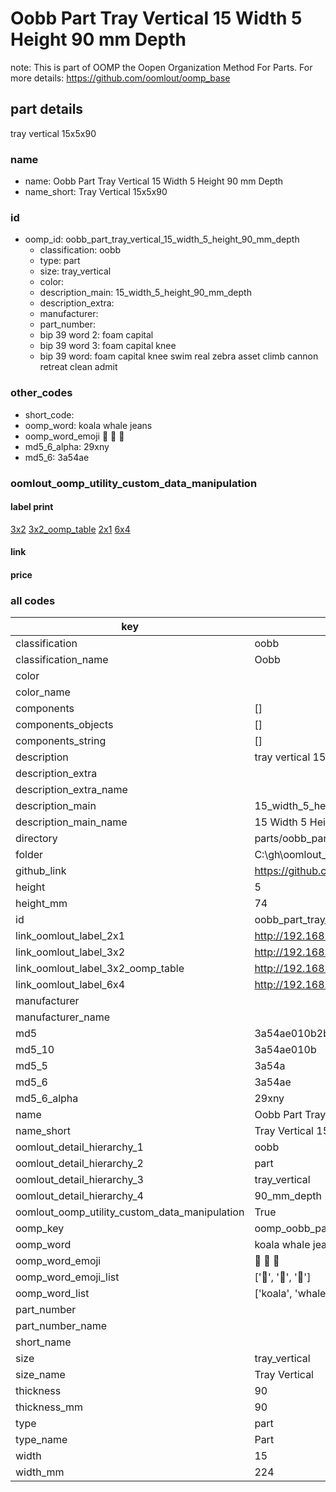 # Oobb Part Tray Vertical 15 Width 5 Height 90 mm Depth  

note: This is part of OOMP the Oopen Organization Method For Parts. For more details: https://github.com/oomlout/oomp_base

##  part details
  



tray vertical 15x5x90



### name
* name: Oobb Part Tray Vertical 15 Width 5 Height 90 mm Depth
* name_short: Tray Vertical 15x5x90 
### id
* oomp_id: oobb_part_tray_vertical_15_width_5_height_90_mm_depth
  * classification: oobb
  * type: part
  * size: tray_vertical
  * color: 
  * description_main: 15_width_5_height_90_mm_depth
  * description_extra: 
  * manufacturer: 
  * part_number: 
  * bip 39 word 2: foam capital
  * bip 39 word 3: foam capital knee
  * bip 39 word: foam capital knee swim real zebra asset climb cannon retreat clean admit

### other_codes
* short_code: 
* oomp_word: koala whale jeans
* oomp_word_emoji :koala: :whale: :jeans:
* md5_6_alpha: 29xny
* md5_6: 3a54ae






### oomlout_oomp_utility_custom_data_manipulation
#### label print
[3x2](http://192.168.1.245:1112/?label=oomp%2029xny)
[3x2_oomp_table](http://192.168.1.108:1112/?label=oomp%2029xny)
[2x1](http://192.168.1.242:1112/?label=oomp%2029xny)
[6x4](http://192.168.1.55:1112/?label=oomp%2029xny)    

#### link

                              

#### price







### all codes 
| key | value |  
| --- | --- |  
| classification | oobb |  
| classification_name | Oobb |  
| color |  |  
| color_name |  |  
| components | [] |  
| components_objects | [] |  
| components_string | [] |  
| description | tray vertical 15x5x90 |  
| description_extra |  |  
| description_extra_name |  |  
| description_main | 15_width_5_height_90_mm_depth |  
| description_main_name | 15 Width 5 Height 90 mm Depth |  
| directory | parts/oobb_part_tray_vertical_15_width_5_height_90_mm_depth |  
| folder | C:\gh\oomlout_oobb_version_4_generated_parts\parts\oobb_part_tray_vertical_15_width_5_height_90_mm_depth |  
| github_link | https://github.com/oomlout/oomlout_oomp_part_src/tree/main/parts/oobb_part_tray_vertical_15_width_5_height_90_mm_depth |  
| height | 5 |  
| height_mm | 74 |  
| id | oobb_part_tray_vertical_15_width_5_height_90_mm_depth |  
| link_oomlout_label_2x1 | http://192.168.1.242:1112/?label=oomp%2029xny |  
| link_oomlout_label_3x2 | http://192.168.1.245:1112/?label=oomp%2029xny |  
| link_oomlout_label_3x2_oomp_table | http://192.168.1.108:1112/?label=oomp%2029xny |  
| link_oomlout_label_6x4 | http://192.168.1.55:1112/?label=oomp%2029xny |  
| manufacturer |  |  
| manufacturer_name |  |  
| md5 | 3a54ae010b2b01b7fe597dbef70882d0 |  
| md5_10 | 3a54ae010b |  
| md5_5 | 3a54a |  
| md5_6 | 3a54ae |  
| md5_6_alpha | 29xny |  
| name | Oobb Part Tray Vertical 15 Width 5 Height 90 mm Depth |  
| name_short | Tray Vertical 15x5x90  |  
| oomlout_detail_hierarchy_1 | oobb |  
| oomlout_detail_hierarchy_2 | part |  
| oomlout_detail_hierarchy_3 | tray_vertical |  
| oomlout_detail_hierarchy_4 | 90_mm_depth |  
| oomlout_oomp_utility_custom_data_manipulation | True |  
| oomp_key | oomp_oobb_part_tray_vertical_15_width_5_height_90_mm_depth |  
| oomp_word | koala whale jeans |  
| oomp_word_emoji | :koala: :whale: :jeans: |  
| oomp_word_emoji_list | [':koala:', ':whale:', ':jeans:'] |  
| oomp_word_list | ['koala', 'whale', 'jeans'] |  
| part_number |  |  
| part_number_name |  |  
| short_name |  |  
| size | tray_vertical |  
| size_name | Tray Vertical |  
| thickness | 90 |  
| thickness_mm | 90 |  
| type | part |  
| type_name | Part |  
| width | 15 |  
| width_mm | 224 |  
